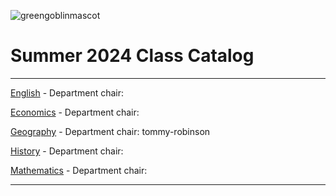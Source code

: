 ![greengoblinmascot](media/gg.jpeg)
# Summer 2024 Class Catalog
---

[English](english.md) - Department chair: <github username>

[Economics](economics.md) - Department chair: <github username> 

[Geography](geography.md) - Department chair: tommy-robinson

[History](history.md) - Department chair: <github username>

[Mathematics](math.md) - Department chair: <github username>

---
